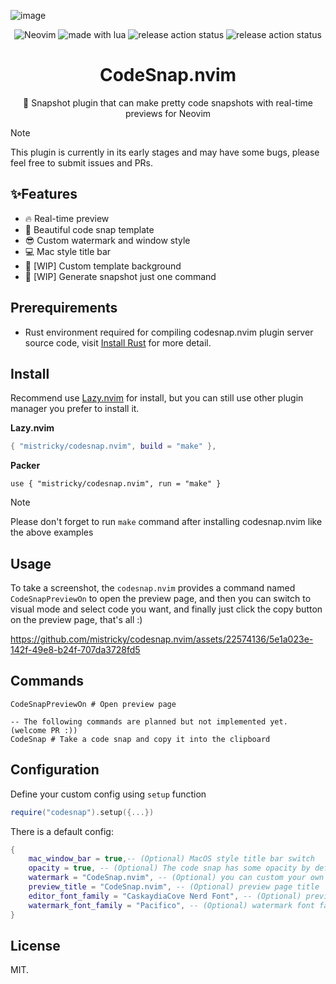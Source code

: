 ![image](https://github.com/mistricky/codesnap.nvim/assets/22574136/c8982b8c-c273-4257-9fef-f0f9134fd9a1)
<p align="center">

<img src="https://img.shields.io/badge/Neovim-57A143?logo=neovim&logoColor=fff&style=for-the-badge" alt="Neovim" />

<img src="https://img.shields.io/badge/Made%20With%20Lua-2C2D72?logo=lua&logoColor=fff&style=for-the-badge" alt="made with lua" >

<img src="https://img.shields.io/github/actions/workflow/status/mistricky/codesnap.nvim/release.yml?style=for-the-badge&label=release" alt="release action status" />

<img src="https://img.shields.io/github/actions/workflow/status/mistricky/codesnap.nvim/lint.yml?style=for-the-badge&label=Lint" alt="release action status" />

</p>

<h1 align="center">CodeSnap.nvim</h1>
<p align="center">📸 Snapshot plugin that can make pretty code snapshots with real-time previews for Neovim</p>

> [!NOTE]
> This plugin is currently in its early stages and may have some bugs, please feel free to submit issues and PRs.

## ✨Features
- 🔥 Real-time preview
- 🤩 Beautiful code snap template
- 😎 Custom watermark and window style
- 💻 Mac style title bar
- 👏 [WIP] Custom template background
- 🤖 [WIP] Generate snapshot just one command
  

## Prerequirements
- Rust environment required for compiling codesnap.nvim plugin server source code, visit [Install Rust](https://www.rust-lang.org/tools/install) for more detail.

## Install
Recommend use [Lazy.nvim](https://github.com/folke/lazy.nvim) for install, but you can still use other plugin manager you prefer to install it.

**Lazy.nvim**
```lua
{ "mistricky/codesnap.nvim", build = "make" },
```

**Packer**
```
use { "mistricky/codesnap.nvim", run = "make" } 
```

> [!NOTE]
> Please don't forget to run `make` command after installing codesnap.nvim like the above examples

## Usage 
To take a screenshot, the `codesnap.nvim` provides a command named `CodeSnapPreviewOn` to open the preview page, and then you can switch to visual mode and select code you want, and finally just click the copy button on the preview page, that's all :)

https://github.com/mistricky/codesnap.nvim/assets/22574136/5e1a023e-142f-49e8-b24f-707da3728fd5

## Commands
```shell
CodeSnapPreviewOn # Open preview page

-- The following commands are planned but not implemented yet. (welcome PR :))
CodeSnap # Take a code snap and copy it into the clipboard
```

## Configuration
Define your custom config using `setup` function
```lua
require("codesnap").setup({...})
```

There is a default config:
```lua
{
    mac_window_bar = true,-- (Optional) MacOS style title bar switch
    opacity = true, -- (Optional) The code snap has some opacity by default, set it to false for 100% opacity 
    watermark = "CodeSnap.nvim", -- (Optional) you can custom your own watermark, but if you don't like it, just set it to ""
    preview_title = "CodeSnap.nvim", -- (Optional) preview page title
    editor_font_family = "CaskaydiaCove Nerd Font", -- (Optional) preview code font family
    watermark_font_family = "Pacifico", -- (Optional) watermark font family
}
```

## License
MIT.
